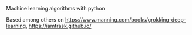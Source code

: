 Machine learning algorithms with python

Based among others on
https://www.manning.com/books/grokking-deep-learning, 
https://iamtrask.github.io/
